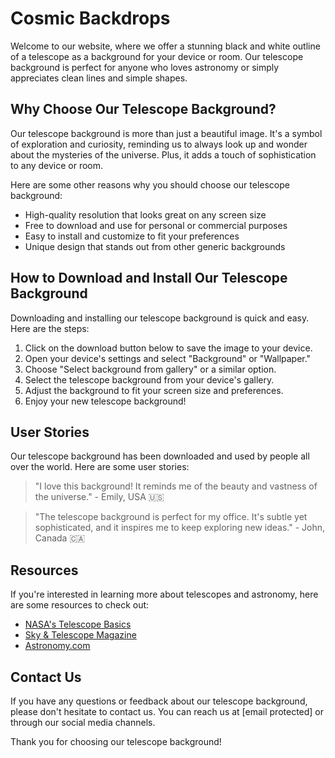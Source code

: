 <!--font:Exo 2-->

# Cosmic Backdrops

Welcome to our website, where we offer a stunning black and white outline of a telescope as a background for your device or room. Our telescope background is perfect for anyone who loves astronomy or simply appreciates clean lines and simple shapes.

## Why Choose Our Telescope Background?

Our telescope background is more than just a beautiful image. It's a symbol of exploration and curiosity, reminding us to always look up and wonder about the mysteries of the universe. Plus, it adds a touch of sophistication to any device or room.

Here are some other reasons why you should choose our telescope background:

- High-quality resolution that looks great on any screen size
- Free to download and use for personal or commercial purposes
- Easy to install and customize to fit your preferences
- Unique design that stands out from other generic backgrounds

## How to Download and Install Our Telescope Background

Downloading and installing our telescope background is quick and easy. Here are the steps:

1. Click on the download button below to save the image to your device.
2. Open your device's settings and select "Background" or "Wallpaper."
3. Choose "Select background from gallery" or a similar option.
4. Select the telescope background from your device's gallery.
5. Adjust the background to fit your screen size and preferences.
6. Enjoy your new telescope background!

## User Stories

Our telescope background has been downloaded and used by people all over the world. Here are some user stories:

> "I love this background! It reminds me of the beauty and vastness of the universe." - Emily, USA 🇺🇸

> "The telescope background is perfect for my office. It's subtle yet sophisticated, and it inspires me to keep exploring new ideas." - John, Canada 🇨🇦

## Resources

If you're interested in learning more about telescopes and astronomy, here are some resources to check out:

- [NASA's Telescope Basics](#)
- [Sky & Telescope Magazine](#)
- [Astronomy.com](#)

## Contact Us

If you have any questions or feedback about our telescope background, please don't hesitate to contact us. You can reach us at [email protected] or through our social media channels.

Thank you for choosing our telescope background!

<!--

Write me content for website with wallpaper which alt text is:

"A black and white outline of a telescope, with clean lines and simple shapes that highlight the intricate mechanics of the instrument."

The name/title of the page should not be 1:1 copy of the alt text but rather a real content of the website which is using this wallpaper.

- Use markdown format 
- Start with heading
- Heading should be short and concise
- The content should look like a real website 
- The website should not be about the wallpaper, wallpaper is just a related background
- Heading should be contain work "wallpaper" or "background"
- Include real sections like references, contact, user stories, etc. use things relevant to the page purpose.
- Feel free to use structure like headings, bullets, numbering, blockquotes, paragraphs, horizontal lines, etc.
- You can use formatting like bold or _italic_
- You can include UTF-8 emojis
- Links should be only #hash anchors (and you can refer to the document itself)
- Do not include images


---


# Explore the Cosmos with Our Telescope Wallpaper Background

Welcome to our website, where we offer a stunning black and white outline of a telescope as a wallpaper background. Our wallpaper is perfect for anyone who loves astronomy or simply appreciates clean lines and simple shapes.

## Why Choose Our Telescope Wallpaper Background?

Our telescope wallpaper background is more than just a beautiful image. It's a symbol of exploration and curiosity, reminding us to always look up and wonder about the mysteries of the universe. Plus, it adds a touch of sophistication to any device or room.

Here are some other reasons why you should choose our telescope wallpaper background:

- High-quality resolution that looks great on any screen size
- Free to download and use for personal or commercial purposes
- Easy to install and customize to fit your preferences
- Unique design that stands out from other generic wallpapers

## How to Download and Install Our Telescope Wallpaper Background

Downloading and installing our telescope wallpaper background is quick and easy. Here are the steps:

1. Click on the download button below to save the image to your device.
2. Open your device's settings and select "Wallpaper."
3. Choose "Select wallpaper from gallery" or a similar option.
4. Select the telescope wallpaper from your device's gallery.
5. Adjust the wallpaper to fit your screen size and preferences.
6. Enjoy your new telescope wallpaper background!

## User Stories

Our telescope wallpaper background has been downloaded and used by people all over the world. Here are some user stories:

> "I love this wallpaper! It's so unique and reminds me of my childhood dream of becoming an astronaut." - Emily, USA 🇺🇸

> "The telescope wallpaper is perfect for my office. It's subtle yet sophisticated, and it inspires me to keep exploring new ideas." - John, Canada 🇨🇦

## References

If you're interested in learning more about telescopes and astronomy, here are some resources to check out:

- [NASA's Telescope Basics](#)
- [Sky & Telescope Magazine](#)
- [Astronomy.com](#)

## Contact Us

If you have any questions or feedback about our telescope wallpaper background, please don't hesitate to contact us. You can reach us at [email protected] or through our social media channels.

Thank you for choosing our telescope wallpaper background!


---


Heading should not include word "wallpaper". The website should not be about the wallpaper itself, wallpaper is just a related background, rewrite whole content.


---


# Discover the Wonders of the Universe with Our Telescope Background

Welcome to our website, where we offer a stunning black and white outline of a telescope as a background for your device or room. Our telescope background is perfect for anyone who loves astronomy or simply appreciates clean lines and simple shapes.

## Why Choose Our Telescope Background?

Our telescope background is more than just a beautiful image. It's a symbol of exploration and curiosity, reminding us to always look up and wonder about the mysteries of the universe. Plus, it adds a touch of sophistication to any device or room.

Here are some other reasons why you should choose our telescope background:

- High-quality resolution that looks great on any screen size
- Free to download and use for personal or commercial purposes
- Easy to install and customize to fit your preferences
- Unique design that stands out from other generic backgrounds

## How to Download and Install Our Telescope Background

Downloading and installing our telescope background is quick and easy. Here are the steps:

1. Click on the download button below to save the image to your device.
2. Open your device's settings and select "Background" or "Wallpaper."
3. Choose "Select background from gallery" or a similar option.
4. Select the telescope background from your device's gallery.
5. Adjust the background to fit your screen size and preferences.
6. Enjoy your new telescope background!

## User Stories

Our telescope background has been downloaded and used by people all over the world. Here are some user stories:

> "I love this background! It reminds me of the beauty and vastness of the universe." - Emily, USA 🇺🇸

> "The telescope background is perfect for my office. It's subtle yet sophisticated, and it inspires me to keep exploring new ideas." - John, Canada 🇨🇦

## Resources

If you're interested in learning more about telescopes and astronomy, here are some resources to check out:

- [NASA's Telescope Basics](#)
- [Sky & Telescope Magazine](#)
- [Astronomy.com](#)

## Contact Us

If you have any questions or feedback about our telescope background, please don't hesitate to contact us. You can reach us at [email protected] or through our social media channels.

Thank you for choosing our telescope background!

-->
